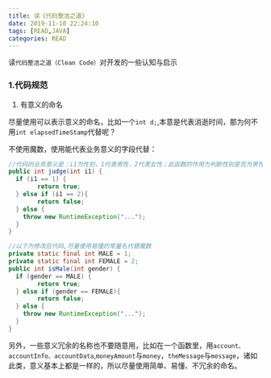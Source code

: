 ```yaml
---
title: 读《代码整洁之道》
date: 2019-11-10 22:24:10
tags: [READ,JAVA]
categories: READ
---
```

读`代码整洁之道（Clean Code）`对开发的一些认知与启示

<!-- more -->

### 1.代码规范

1. 有意义的命名

尽量使用可以表示意义的命名，比如一个`int d;`,本意是代表消逝时间，那为何不用`int elapsedTimeStamp`代替呢？

不使用魔数，使用能代表业务意义的字段代替：

```java
//代码的业务意义是：i1为性别，1代表男性，2代表女性；此函数的作用为判断性别是否为男性
public int judge(int i1) {
  if (i1 == 1) {
		return true;
  } else if (i1 == 2){
		return false;
  } else {
    throw new RuntimeException("...");
  }
}

//以下为修改后代码,尽量使用易懂的常量名代替魔数
private static final int MALE = 1;
private static final int FEMALE = 2;
public int isMale(int gender) {
  if (gender == MALE) {
		return true;
  } else if (gender == FEMALE){
		return false;
  } else {
    throw new RuntimeException("...");
  }
}
```

另外，一些意义冗余的名称也不要随意用，比如在一个函数里，用`account、accountInfo、accountData`,`moneyAmount`与`money`，`theMessage`与`message`，诸如此类，意义基本上都是一样的，所以尽量使用简单、易懂、不冗余的命名。